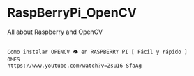 # RaspBerryPi_OpenCV
All about Raspberry and OpenCV
##
```
Como instalar OPENCV 👁️ en RASPBERRY PI [ Fácil y rápido ]
OMES
https://www.youtube.com/watch?v=Zsu16-SfaAg

```
